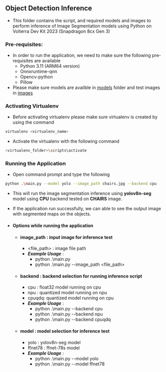 ## Object Detection Inference

- This folder contains the script, and required models and images to perform inference of Image Segmentation models using Python on Volterra
Dev Kit 2023 (Snapdragon 8cx Gen 3)

### Pre-requisites:

- In order to run the application, we need to make sure the following pre-requisites are available
    - Python 3.11 (ARM64 version)
    - Onnxruntime-qnn
    - Opencv-python
    - Pillow
- Please make sure models are availble in [models](./assets/models/) folder and test images in [images](./assets/images/)

### Activating Virtualenv

- Before activating virtualenv please make sure virtualenv is created by using the command
```bash
virtualenv <virtualenv_name>
```
- Activate the virtualenv with the following command
```bash
<virtualenv_folder>\scripts\activate
```

### Running the Application
- Open command prompt and type the following
```bash
python .\main.py --model yolo --image_path chairs.jpg --backend cpu
```
- This will run the image segmentation inference using **yolov8n-seg** model using **CPU** backend tested on **CHAIRS** image. 
- If the application run successfully, we can able to see the output image with segmented maps on the objects.

- #### Options while running the application
    - #### image_path : input image for inference test
        - <file_path> : image file path
        - ***Example Usage*** : 
            - python .\main.py
            - python .\main.py --image_path <file_path>
    - #### backend : backend selection for running inference script
        - cpu : float32 model running on cpu
        - npu : quantized model running on npu
        - cpuqdq: quantized model running on cpu
        - ***Example Usage*** : 
            - python .\main.py --backend cpu
            - python .\main.py --backend npu
            - python .\main.py --backend cpuqdq
    - #### model : model selection for inference test
        - yolo : yolov8n-seg model
        - ffnet78 : ffnet-78s model
        - ***Example Usage*** : 
            - python .\main.py --model yolo
            - python .\main.py --model ffnet78
